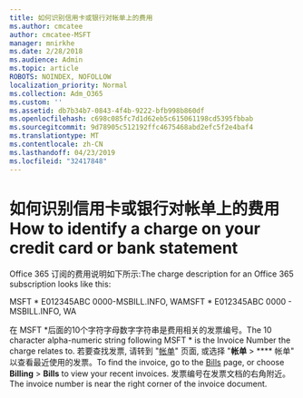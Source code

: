 ```yaml
---
title: 如何识别信用卡或银行对帐单上的费用
ms.author: cmcatee
author: cmcatee-MSFT
manager: mnirkhe
ms.date: 2/28/2018
ms.audience: Admin
ms.topic: article
ROBOTS: NOINDEX, NOFOLLOW
localization_priority: Normal
ms.collection: Adm_O365
ms.custom: ''
ms.assetid: db7b34b7-0843-4f4b-9222-bfb998b860df
ms.openlocfilehash: c698c085fc7d1d62eb5c615061198cd5395fbbab
ms.sourcegitcommit: 9d78905c512192ffc4675468abd2efc5f2e4baf4
ms.translationtype: MT
ms.contentlocale: zh-CN
ms.lasthandoff: 04/23/2019
ms.locfileid: "32417848"
---
```

# <a name="how-to-identify-a-charge-on-your-credit-card-or-bank-statement"></a><span data-ttu-id="2a1d9-102">如何识别信用卡或银行对帐单上的费用</span><span class="sxs-lookup"><span data-stu-id="2a1d9-102">How to identify a charge on your credit card or bank statement</span></span>

<span data-ttu-id="2a1d9-103">Office 365 订阅的费用说明如下所示:</span><span class="sxs-lookup"><span data-stu-id="2a1d9-103">The charge description for an Office 365 subscription looks like this:</span></span>
  
<span data-ttu-id="2a1d9-104">MSFT \* E012345ABC 0000-MSBILL.INFO, WA</span><span class="sxs-lookup"><span data-stu-id="2a1d9-104">MSFT \* E012345ABC 0000 - MSBILL.INFO, WA</span></span>
  
<span data-ttu-id="2a1d9-105">在 MSFT \*后面的10个字符字母数字字符串是费用相关的发票编号。</span><span class="sxs-lookup"><span data-stu-id="2a1d9-105">The 10 character alpha-numeric string following MSFT \* is the Invoice Number the charge relates to.</span></span> <span data-ttu-id="2a1d9-106">若要查找发票, 请转到 "[帐单](https://go.microsoft.com/fwlink/p/?linkid=848039)" 页面, 或选择 "**帐单** \> \*\*\*\* 帐单" 以查看最近使用的发票。</span><span class="sxs-lookup"><span data-stu-id="2a1d9-106">To find the invoice, go to the [Bills](https://go.microsoft.com/fwlink/p/?linkid=848039) page, or choose **Billing** \> **Bills** to view your recent invoices.</span></span> <span data-ttu-id="2a1d9-107">发票编号在发票文档的右角附近。</span><span class="sxs-lookup"><span data-stu-id="2a1d9-107">The invoice number is near the right corner of the invoice document.</span></span> 
  

